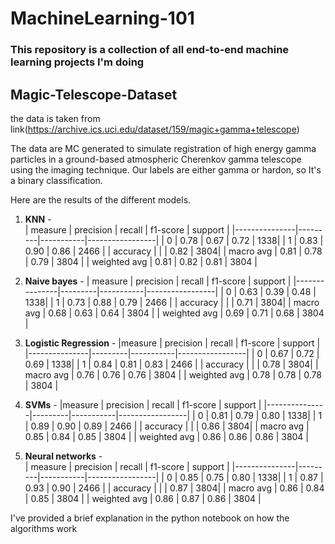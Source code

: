 # MachineLearning-101

### This repository is a collection of all end-to-end machine learning projects I'm doing

## Magic-Telescope-Dataset
the data is taken from link(https://archive.ics.uci.edu/dataset/159/magic+gamma+telescope)

The data are MC generated to simulate registration of high energy gamma particles in a ground-based atmospheric Cherenkov gamma telescope using the imaging technique. Our labels are either gamma or hardon, so It's a binary classification.

Here are the results of the different models.

1. **KNN** -        
 |  measure   | precision     | recall  | f1-score  | support |
|---------------|---------|-----------|-----------------|
|           0   |   0.78  |   0.67    | 0.72    |   1338|
|           1   |   0.83  |   0.90    | 0.86    |  2466 |
|     accuracy  |         |           |  0.82   |   3804|
|    macro avg  |    0.81 |   0.78    | 0.79    |  3804 |
| weighted avg   |   0.81  |  0.82    | 0.81   |  3804  |

 2. **Naive bayes** - 
 | measure  | precision     | recall  | f1-score  | support |
|---------------|---------|-----------|-----------------|
|           0   |   0.63 |   0.39   | 0.48   |   1338|
|           1   |   0.73  |   0.88    | 0.79    |  2466 |
|     accuracy  |         |           |  0.71   |   3804|
|    macro avg  |    0.68 |   0.63    | 0.64    |  3804 |
| weighted avg   |   0.69  |  0.71    | 0.68  |  3804  |

3. **Logistic Regression** -
 |measure   | precision     | recall  | f1-score  | support |
|---------------|---------|-----------|-----------------|
|           0   |   0.67 |   0.72   | 0.69   |   1338|
|           1   |   0.84  |   0.81    | 0.83    |  2466 |
|     accuracy  |         |           |  0.78  |   3804|
|    macro avg  |    0.76 |   0.76   | 0.76   |  3804 |
| weighted avg   |   0.78  |  0.78    | 0.78  |  3804  |

4. **SVMs** - 
 |measure    | precision     | recall  | f1-score  | support |
|---------------|---------|-----------|-----------------|
|           0   |   0.81 |   0.79   | 0.80   |   1338|
|           1   |   0.89  |   0.90    | 0.89    |  2466 |
|     accuracy  |         |           |  0.86   |   3804|
|    macro avg  |    0.85 |   0.84    | 0.85    |  3804 |
| weighted avg   |   0.86  |  0.86    | 0.86  |  3804  |

5. **Neural networks** -  
 |  measure   | precision     | recall  | f1-score  | support |
|---------------|---------|-----------|-----------------|
|           0   |   0.85 |   0.75     | 0.80   |   1338|
|           1   |   0.87  |   0.93   | 0.90    |  2466 |
|     accuracy  |         |           |  0.87   |   3804|
|    macro avg  |    0.86 |   0.84    | 0.85    |  3804 |
| weighted avg   |   0.86  |  0.87    | 0.86  |  3804  |

I've provided a brief explanation in the python notebook on how the algorithms work


